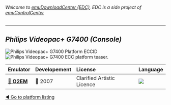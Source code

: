 ###### Welcome to [emuDownloadCenter (EDC)](https://github.com/PhoenixInteractiveNL/emuDownloadCenter/wiki/), EDC is a side project of [emuControlCenter](https://github.com/PhoenixInteractiveNL/emuControlCenter/wiki/)
***
## _Philips Videopac+ G7400 (Console)_
![](https://raw.githubusercontent.com/wiki/PhoenixInteractiveNL/emuDownloadCenter/images_platform/ecc_vg7400_cell.png "Philips Videopac+ G7400 Platform ECCID")
![](https://raw.githubusercontent.com/wiki/PhoenixInteractiveNL/emuDownloadCenter/images_platform/ecc_vg7400_teaser.png "Philips Videopac+ G7400 ECC platform teaser.")

| Emulator | Developement | License | Language |
|:---------|:-------------|:--------|:---------|
| [:file_folder: **O2EM**](https://github.com/PhoenixInteractiveNL/emuDownloadCenter/wiki/Emulator-o2em#menu) | :red_circle: 2007 | Clarified Artistic Licence | ![](https://raw.githubusercontent.com/wiki/PhoenixInteractiveNL/emuDownloadCenter/images_flags/icon_flag_EN_24.png) |

[:arrow_backward: Go to platform listing](https://github.com/PhoenixInteractiveNL/emuDownloadCenter/wiki/EDC-Platform-List)
